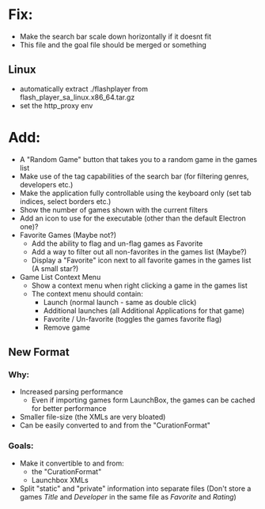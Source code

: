 # Fix:
* Make the search bar scale down horizontally if it doesnt fit
* This file and the goal file should be merged or something
## Linux
* automatically extract ./flashplayer from flash_player_sa_linux.x86_64.tar.gz
* set the http_proxy env

# Add:
* A "Random Game" button that takes you to a random game in the games list
* Make use of the tag capabilities of the search bar (for filtering genres, developers etc.)
* Make the application fully controllable using the keyboard only (set tab indices, select borders etc.)
* Show the number of games shown with the current filters
* Add an icon to use for the executable (other than the default Electron one)?
* Favorite Games (Maybe not?)
  - Add the ability to flag and un-flag games as Favorite
  - Add a way to filter out all non-favorites in the games list (Maybe?)
  - Display a "Favorite" icon next to all favorite games in the games list (A small star?)
* Game List Context Menu
  - Show a context menu when right clicking a game in the games list
  - The context menu should contain:
    * Launch (normal launch - same as double click)
    * Additional launches (all Additional Applications for that game)
    * Favorite / Un-favorite (toggles the games favorite flag)
    * Remove game

## New Format
### Why:
* Increased parsing performance
  - Even if importing games form LaunchBox, the games can be cached for better performance
* Smaller file-size (the XMLs are very bloated)
* Can be easily converted to and from the "CurationFormat"
### Goals:
* Make it convertible to and from:
  - the "CurationFormat"
  - Launchbox XMLs
* Split "static" and "private" information into separate files (Don't store a games _Title_ and _Developer_ in the same file as _Favorite_ and _Rating_)
